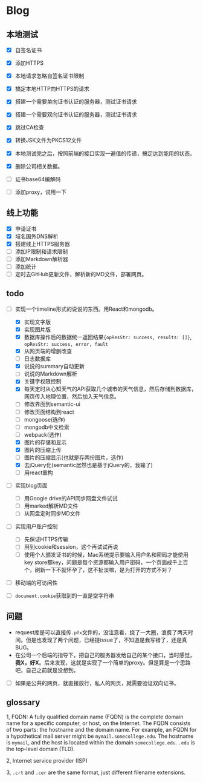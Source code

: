 # Blog

## 本地测试
- [x] 自签名证书
- [x] 添加HTTPS
- [x] 本地请求忽略自签名证书限制
- [x] 搞定本地HTTP向HTTPS的请求
- [x] 搭建一个需要单向证书认证的服务器，测试证书请求
- [x] 搭建一个需要双向证书认证的服务器，测试证书请求
- [x] 跳过CA检查
- [x] 转换JSK文件为PKCS12文件
- [x] 本地测试完之后，按照前端的接口实现一遍值的传递，搞定达到能用的状态。
- [x] 删除公司相关数据。
- [ ] 证书base64编解码
- [ ] 添加proxy，试用一下


## 线上功能
- [x] 申请证书
- [x] 域名国外DNS解析
- [x] 搭建线上HTTPS服务器
- [ ] 添加IP限制和请求限制
- [ ] 添加Markdown解析器
- [ ] 添加统计
- [ ] 定时去GitHub更新文件，解析新的MD文件，部署网页。

## todo
 - [ ] 实现一个timeline形式的说说的东西。用React和mongodb。
    - [x] 实现文字版
    - [x] 实现图片版
    - [x] 数据库操作后的数据统一返回结果`{opResStr: success, results: []}`, `opResStr: success, error, fault`
    - [x] 从网页端的增删改查
    - [ ] 日志数据库
    - [x] 说说的summary自动更新
    - [ ] 说说的Markdown解析
    - [x] 关键字权限控制
    - [x] 每天定时从心知天气的API获取几个城市的天气信息，然后存储到数据库，网页传入地理位置，然后加入天气信息。
    - [ ] 修改界面到semantic-ui
    - [ ] 修改页面结构到react
    - [ ] mongoose(选作)
    - [ ] mongodb中文检索
    - [ ] webpack(选作)
    - [x] 图片的存储和显示
    - [x] 图片的压缩上传
    - [ ] 图片的压缩显示(也就是存两份图片，选作)
    - [x] 去jQuery化(semantic居然也是基于jQuery的，我输了)
    - [ ] 用react重构
 - [ ] 实现blog页面
    - [ ] 用Google drive的API同步网盘文件试试
    - [ ] 用marked解析MD文件
    - [ ] 从网盘定时同步MD文件
 - [ ] 实现用户账户控制
    - [ ] 先保证HTTPS传输
    - [ ] 用到cookie和session，这个再试试再说
    - [ ] 使用个人颁发证书的时候，Mac系统提示要输入用户名和密码才能使用key store都key，问题是每个资源都输入用户密码，一个页面成千上百个，刷新一下不就怀孕了，这不扯淡嘛，是为打开的方式不对？
 - [ ] 移动端的可访问性
 - [ ] `document.cookie`获取到的一直是空字符串
    


## 问题

- request库是可以直接传`.pfx`文件的，没注意看，绕了一大圈，浪费了两天时间。但是也发现了两个问题，已经提issue了，不知道是我写错了，还是真BUG。
- 在公司一个后端的指导下，把自己的服务器发给自己的某个接口，当时感觉，**我X，好X**。后来发现，这就是实现了一个简单的proxy。但是算是一个思路吧，自己之前就是没想到。
- [ ] 如果是公共的网页，就直接放行，私人的网页，就需要验证双向证书。

## glossary

1, FQDN: A fully qualified domain name (FQDN) is the complete domain name for a specific computer, or host, on the Internet. The FQDN consists of two parts: the hostname and the domain name. For example, an FQDN for a hypothetical mail server might be `mymail.somecollege.edu`. The hostname is `mymail`, and the host is located within the domain `somecollege.edu`. `.edu` is the top-level domain (TLD).

2, Internet service provider (ISP)

3, `.crt` and `.cer` are the same format, just different filename extensions.

